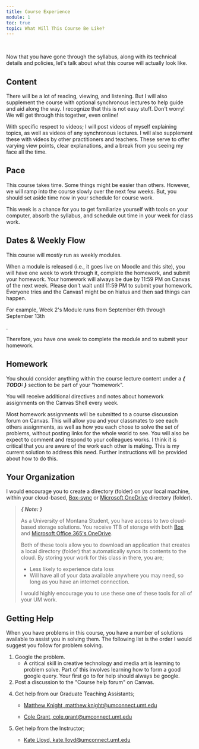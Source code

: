 ```yaml
---
title: Course Experience
module: 1
toc: true
topic: What Will This Course Be Like?
---
```



<br />

<!-- REPLACE video -kt
<div class="embed-responsive embed-responsive-16by9"><iframe class="embed-responsive-item" src="https://www.youtube.com/embed/M_-cOqGJrps" frameborder="0" allow="accelerometer; autoplay; encrypted-media; gyroscope; picture-in-picture" allowfullscreen></iframe></div>

-->


Now that you have gone through the syllabus, along with its technical details and policies, let's talk about what this course will actually look like.

## Content

There will be a lot of reading, viewing, and listening.  But I will also supplement the course with optional synchronous lectures to help guide and aid along the way. I recognize that this is not easy stuff.  Don't worry! We will get through this together, even online!

With specific respect to videos; I will post videos of myself explaining topics, as well as videos of any synchronous lectures. I will also supplement these with videos by other practitioners and teachers. These serve to offer varying view points, clear explanations, and a break from you seeing my face all the time.


## Pace

This course takes time. Some things might be easier than others.  However, we will ramp into the course slowly over the next few weeks. But, you should set aside time now in your schedule for course work.

This week is a chance for you to get familiarize yourself with tools on your computer, absorb the syllabus, and schedule out time in your week for class work.


## Dates & Weekly Flow

This course will _mostly_ run as weekly modules.

When a module is released (i.e., it goes live on Moodle and this site), you will have one week to work through it, complete the homework, and submit your homework. Your homework will always be due by 11:59 PM on Canvas <!-- {{ site.data.course.module-week-day }} --> of the next week.  Please don't wait until 11:59 PM to submit your homework.  Everyone tries and the Canvas1 might be on hiatus and then sad things can happen.

For example, Week 2's Module runs from September 6th through September 13th 
<!-- {{ site.data.course.module-week-day }} to {{ site.data.course.module-week-day }}, {{ site.data.dates[2][0] }} -->. 
Therefore, you have one week <!--through next {{ site.data.course.module-week-day }}, {{ site.data.dates[2][1] }} --> to complete the module and to submit your homework. <!-- Week 3 will likewise open {{ site.data.course.module-week-day }} and run {{ site.data.dates[3][0] }} -->


## Homework

You should consider anything within the course lecture content under a **_{ TODO: }_** section to be part of your "homework".

You will receive additional directives and notes about homework assignments on the Canvas Shell every week.

Most homework assignments will be submitted to a course discussion forum on Canvas. This will allow you and your classmates to see each others assignments, as well as how you each chose to solve the set of problems, without posting links for the whole world to see. You will also be expect to comment and respond to your colleagues works. I think it is critical that you are aware of the work each other is making. This is my current solution to address this need. Further instructions will be provided about how to do this.


## Your Organization

I would encourage you to create a directory (folder) on your local machine, within your cloud-based, [Box-sync](http://www.umt.edu/it/support/box/) or [Microsoft OneDrive](https://umt.teamdynamix.com/TDClient/2032/Portal/KB/ArticleDet?ID=45894) directory (folder).

> **_{ Note: }_**
>
> As a University of Montana Student, you have access to two cloud-based storage solutions. You receive 1TB of storage with both [Box](http://www.umt.edu/it/support/box/) and [Microsoft Office 365's OneDrive](https://umt.teamdynamix.com/TDClient/2032/Portal/KB/ArticleDet?ID=45894).
>
> Both of these tools allow you to download an application that creates a local directory (folder) that automatically syncs its contents to the cloud. By storing your work for this class in there, you are;
> - Less likely to experience data loss
> - Will have all of your data available anywhere you may need, so long as you have an internet connection.
>
> I would highly encourage you to use these one of these tools for all of your UM work.





## Getting Help

When you have problems in this course, you have a number of solutions available to assist you in solving them. The following list is the order I would suggest you follow for problem solving.

1. Google the problem.
    - A critical skill in creative technology and media art is learning to problem solve. Part of this involves learning how to form a good google query. Your first go to for help should always be google.
2. Post a discussion to the "Course help forum" on Canvas.
   <!-- [**Course Help Forum** in Moodle](https://moodle.umt.edu/mod/hsuforum/view.php?id=2655589).
   -->


<!--
[Course Forum in Moodle](https://discord.gg/nbVCKwX)

 Discord is like a massive chat where everyone can talk to one another in real time and help each other out with issues or just chat.
3. Post to the [course issues forum](https://github.com/Montana-Media-Arts/441-WebTech-Spring2020-examples/issues).

    - In a couple pages, you will follow along with a short tutorial that will help you signup for GitHub, then star and follow the "course repository". Part of this repository is an "issues forum" where you can post questions and problems you are having. These "issues" will be e-mailed to you, and you can then respond to them.
    - The advantage to the GitHub issues forum is its advanced system for including formatted code. This will help with problem solving.
    -->


4. Get help from our Graduate Teaching Assistants;

 	- [Matthew Knight, matthew.knight@umconnect.umt.edu](mailto:matthew.knight@umconnect.umt.edu?subject=245%20Question)


	- [Cole Grant, cole.grant@umconnect.umt.edu](mailto:cole.grant@umconnect.umt.edu?subject=245%20Question)



3. Get help from the Instructor;
	- [Kate Lloyd, kate.lloyd@umconnect.umt.edu](mailto:kate.lloyd@umconnect.umt.edu?subject=245%20Question)


<!-- 

5. Get help from the Director [Michael Musick]({{site.baseurl}}/instructors/)
    - If you have a problem, or need help that no one can offer, please contact Michael Musick.
    - One way to get a hold of me is to schedule a zoom, office hours appointment with me via [Calendly]  ({{site.baseurl}}/instructors/#Office-Hours). 
    
    - Or to come by my office for in-person office hours. (It would be great to meet you in person)
    - You may also email me. (I will check my email at least once a day)
        - [michael.musick@umontana.edu](mailto:michael.musick@umontana.edu?subject=245%20Question)



<br />


#### { NOTE: }

A quick list of these links is available from the 


["Help"]({{site.baseurl}}/help/) menubar tab above.

-->

